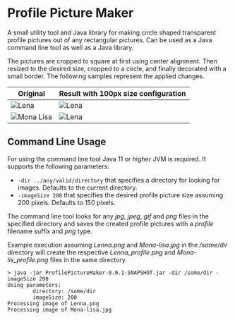 # Profile Picture Maker

A small utility tool and Java library for making circle shaped transparent profile pictures out of any rectangular pictures. Can be used as a Java command line tool as well as a Java library.

The pictures are cropped to square at first using center alignment. Then resized to the desired size, cropped to a circle, and finally decorated with a small border. The following samples represent the applied changes.

| Original | Result with 100px size configuration |
| --- | --- |
| ![Lena](src/test/resources/Lenna.png) | ![Lena](src/test/resources/Lenna_profile.png) |
| ![Mona Lisa](src/test/resources/Mona-lisa.jpg) | ![Lena](src/test/resources/Mona-lisa_profile.png) |

## Command Line Usage

For using the command line tool Java 11 or higher JVM is required. It supports the following parameters:
* `-dir ../any/valid/directory` that specifies a directory for looking for images. Defaults to the current directory.
* `-imageSize 200` that specifies the desired profile picture size assuming 200 pixels. Defaults to 150 pixels.

The command line tool looks for any _jpg_, _jpeg_, _gif_ and _png_ files in the specified directory and saves the created profile pictures with a _profile_ filename suffix and _png_ type.

Example execution assuming _Lenna.png_ and _Mona-lisa.jpg_ in the _/some/dir_ directory will create the respective _Lenna_profile.png_ and _Mona-lis_profile.png_ files in the same directory.
```
> java -jar ProfilePictureMaker-0.0.1-SNAPSHOT.jar -dir /some/dir -imageSize 200
Using parameters:
        directory: /some/dir
        imageSize: 200
Processing image of Lenna.png
Processing image of Mona-lisa.jpg
```
